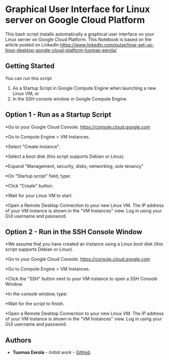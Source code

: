# Graphical User Interface for Linux server on Google Cloud Platform

This bash script installs automatically a graphical user interface on your Linux server on Google Cloud Platform. This Notebook is based on the article posted on LinkedIn https://www.linkedin.com/pulse/how-set-up-linux-desktop-google-cloud-platform-tuomas-eerola/ 

## Getting Started

You can run this script

1. As a Startup Script in Google Compute Engine when launching a new Linux VM; or
2. In the SSH console window in Google Compute Engine. 

## Option 1 - Run as a Startup Script

*Go to your Google Cloud Console. https://console.cloud.google.com

*Go to Compute Engine > VM Instances.

*Select "Create Instance".

*Select a boot disk (this script supports Debian or Linux).

*Expand "Management, security, disks, networking, sole tenancy"

*On "Startup script" field, type:

*Click "Create" button.

*Wait for your Linux VM to start.

*Open a Remote Desktop Connection to your new Linux VM. The IP address of your VM instance is shown in the "VM Instances" view. Log in using your GUI username and password.

## Option 2 - Run in the SSH Console Window

*We assume that you have created an instance using a Linux boot disk (this script supports Debian or Linux).

*Go to your Google Cloud Console. https://console.cloud.google.com

*Go to Compute Engine > VM Instances.

*Click the "SSH" button next to your VM instance to open a SSH Console Window. 

*In the console window, type:

*Wait for the script to finish.

*Open a Remote Desktop Connection to your new Linux VM. The IP address of your VM instance is shown in the "VM Instances" view. Log in using your GUI username and password.

## Authors

* **Tuomas Eerola** - *Initial work* - [GitHub](https://github.com/eerolat)
